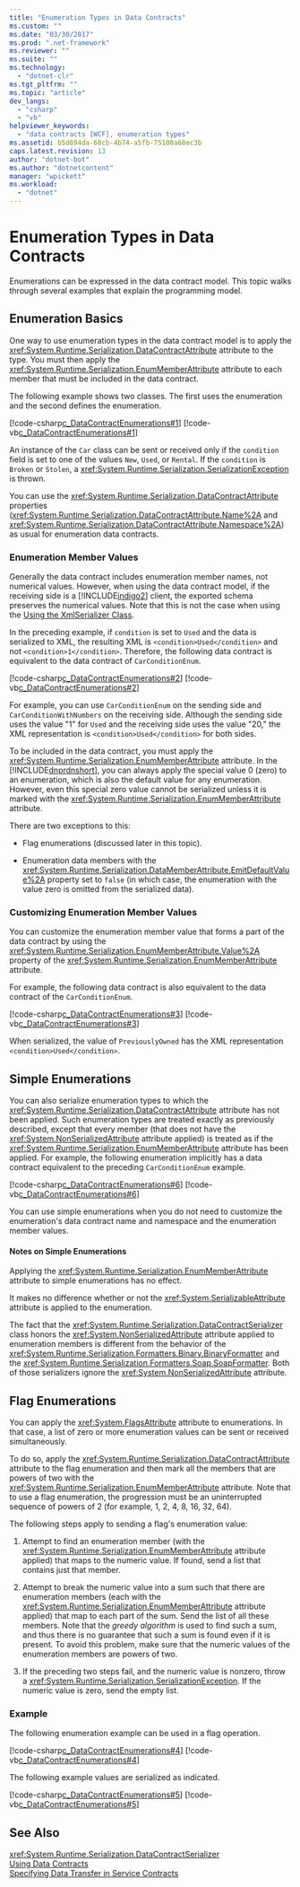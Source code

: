 ```yaml
---
title: "Enumeration Types in Data Contracts"
ms.custom: ""
ms.date: "03/30/2017"
ms.prod: ".net-framework"
ms.reviewer: ""
ms.suite: ""
ms.technology: 
  - "dotnet-clr"
ms.tgt_pltfrm: ""
ms.topic: "article"
dev_langs: 
  - "csharp"
  - "vb"
helpviewer_keywords: 
  - "data contracts [WCF], enumeration types"
ms.assetid: b5d694da-68cb-4b74-a5fb-75108a68ec3b
caps.latest.revision: 13
author: "dotnet-bot"
ms.author: "dotnetcontent"
manager: "wpickett"
ms.workload: 
  - "dotnet"
---
```

# Enumeration Types in Data Contracts
Enumerations can be expressed in the data contract model. This topic walks through several examples that explain the programming model.  
  
## Enumeration Basics  
 One way to use enumeration types in the data contract model is to apply the <xref:System.Runtime.Serialization.DataContractAttribute> attribute to the type. You must then apply the <xref:System.Runtime.Serialization.EnumMemberAttribute> attribute to each member that must be included in the data contract.  
  
 The following example shows two classes. The first uses the enumeration and the second defines the enumeration.  
  
 [!code-csharp[c_DataContractEnumerations#1](../../../../samples/snippets/csharp/VS_Snippets_CFX/c_datacontractenumerations/cs/source.cs#1)]
 [!code-vb[c_DataContractEnumerations#1](../../../../samples/snippets/visualbasic/VS_Snippets_CFX/c_datacontractenumerations/vb/source.vb#1)]  
  
 An instance of the `Car` class can be sent or received only if the `condition` field is set to one of the values `New`, `Used`, or `Rental`. If the `condition` is `Broken` or `Stolen`, a <xref:System.Runtime.Serialization.SerializationException> is thrown.  
  
 You can use the <xref:System.Runtime.Serialization.DataContractAttribute> properties (<xref:System.Runtime.Serialization.DataContractAttribute.Name%2A> and <xref:System.Runtime.Serialization.DataContractAttribute.Namespace%2A>) as usual for enumeration data contracts.  
  
### Enumeration Member Values  
 Generally the data contract includes enumeration member names, not numerical values. However, when using the data contract model, if the receiving side is a [!INCLUDE[indigo2](../../../../includes/indigo2-md.md)] client, the exported schema preserves the numerical values. Note that this is not the case when using the [Using the XmlSerializer Class](../../../../docs/framework/wcf/feature-details/using-the-xmlserializer-class.md).  
  
 In the preceding example, if `condition` is set to `Used` and the data is serialized to XML, the resulting XML is `<condition>Used</condition>` and not `<condition>1</condition>`. Therefore, the following data contract is equivalent to the data contract of `CarConditionEnum`.  
  
 [!code-csharp[c_DataContractEnumerations#2](../../../../samples/snippets/csharp/VS_Snippets_CFX/c_datacontractenumerations/cs/source.cs#2)]
 [!code-vb[c_DataContractEnumerations#2](../../../../samples/snippets/visualbasic/VS_Snippets_CFX/c_datacontractenumerations/vb/source.vb#2)]  
  
 For example, you can use `CarConditionEnum` on the sending side and `CarConditionWithNumbers` on the receiving side. Although the sending side uses the value "1" for `Used` and the receiving side uses the value "20," the XML representation is `<condition>Used</condition>` for both sides.  
  
 To be included in the data contract, you must apply the <xref:System.Runtime.Serialization.EnumMemberAttribute> attribute. In the [!INCLUDE[dnprdnshort](../../../../includes/dnprdnshort-md.md)], you can always apply the special value 0 (zero) to an enumeration, which is also the default value for any enumeration. However, even this special zero value cannot be serialized unless it is marked with the <xref:System.Runtime.Serialization.EnumMemberAttribute> attribute.  
  
 There are two exceptions to this:  
  
-   Flag enumerations (discussed later in this topic).  
  
-   Enumeration data members with the <xref:System.Runtime.Serialization.DataMemberAttribute.EmitDefaultValue%2A> property set to `false` (in which case, the enumeration with the value zero is omitted from the serialized data).  
  
### Customizing Enumeration Member Values  
 You can customize the enumeration member value that forms a part of the data contract by using the <xref:System.Runtime.Serialization.EnumMemberAttribute.Value%2A> property of the <xref:System.Runtime.Serialization.EnumMemberAttribute> attribute.  
  
 For example, the following data contract is also equivalent to the data contract of the `CarConditionEnum`.  
  
 [!code-csharp[c_DataContractEnumerations#3](../../../../samples/snippets/csharp/VS_Snippets_CFX/c_datacontractenumerations/cs/source.cs#3)]
 [!code-vb[c_DataContractEnumerations#3](../../../../samples/snippets/visualbasic/VS_Snippets_CFX/c_datacontractenumerations/vb/source.vb#3)]  
  
 When serialized, the value of `PreviouslyOwned` has the XML representation `<condition>Used</condition>`.  
  
## Simple Enumerations  
 You can also serialize enumeration types to which the <xref:System.Runtime.Serialization.DataContractAttribute> attribute has not been applied. Such enumeration types are treated exactly as previously described, except that every member (that does not have the <xref:System.NonSerializedAttribute> attribute applied) is treated as if the <xref:System.Runtime.Serialization.EnumMemberAttribute> attribute has been applied. For example, the following enumeration implicitly has a data contract equivalent to the preceding `CarConditionEnum` example.  
  
 [!code-csharp[c_DataContractEnumerations#6](../../../../samples/snippets/csharp/VS_Snippets_CFX/c_datacontractenumerations/cs/source.cs#6)]
 [!code-vb[c_DataContractEnumerations#6](../../../../samples/snippets/visualbasic/VS_Snippets_CFX/c_datacontractenumerations/vb/source.vb#6)]  
  
 You can use simple enumerations when you do not need to customize the enumeration's data contract name and namespace and the enumeration member values.  
  
#### Notes on Simple Enumerations  
 Applying the <xref:System.Runtime.Serialization.EnumMemberAttribute> attribute to simple enumerations has no effect.  
  
 It makes no difference whether or not the <xref:System.SerializableAttribute> attribute is applied to the enumeration.  
  
 The fact that the <xref:System.Runtime.Serialization.DataContractSerializer> class honors the <xref:System.NonSerializedAttribute> attribute applied to enumeration members is different from the behavior of the <xref:System.Runtime.Serialization.Formatters.Binary.BinaryFormatter> and the <xref:System.Runtime.Serialization.Formatters.Soap.SoapFormatter>. Both of those serializers ignore the <xref:System.NonSerializedAttribute> attribute.  
  
## Flag Enumerations  
 You can apply the <xref:System.FlagsAttribute> attribute to enumerations. In that case, a list of zero or more enumeration values can be sent or received simultaneously.  
  
 To do so, apply the <xref:System.Runtime.Serialization.DataContractAttribute> attribute to the flag enumeration and then mark all the members that are powers of two with the <xref:System.Runtime.Serialization.EnumMemberAttribute> attribute. Note that to use a flag enumeration, the progression must be an uninterrupted sequence of powers of 2 (for example, 1, 2, 4, 8, 16, 32, 64).  
  
 The following steps apply to sending a flag's enumeration value:  
  
1.  Attempt to find an enumeration member (with the <xref:System.Runtime.Serialization.EnumMemberAttribute> attribute applied) that maps to the numeric value. If found, send a list that contains just that member.  
  
2.  Attempt to break the numeric value into a sum such that there are enumeration members (each with the <xref:System.Runtime.Serialization.EnumMemberAttribute> attribute applied) that map to each part of the sum. Send the list of all these members. Note that the *greedy algorithm* is used to find such a sum, and thus there is no guarantee that such a sum is found even if it is present. To avoid this problem, make sure that the numeric values of the enumeration members are powers of two.  
  
3.  If the preceding two steps fail, and the numeric value is nonzero, throw a <xref:System.Runtime.Serialization.SerializationException>. If the numeric value is zero, send the empty list.  
  
### Example  
 The following enumeration example can be used in a flag operation.  
  
 [!code-csharp[c_DataContractEnumerations#4](../../../../samples/snippets/csharp/VS_Snippets_CFX/c_datacontractenumerations/cs/source.cs#4)]
 [!code-vb[c_DataContractEnumerations#4](../../../../samples/snippets/visualbasic/VS_Snippets_CFX/c_datacontractenumerations/vb/source.vb#4)]  
  
 The following example values are serialized as indicated.  
  
 [!code-csharp[c_DataContractEnumerations#5](../../../../samples/snippets/csharp/VS_Snippets_CFX/c_datacontractenumerations/cs/source.cs#5)]
 [!code-vb[c_DataContractEnumerations#5](../../../../samples/snippets/visualbasic/VS_Snippets_CFX/c_datacontractenumerations/vb/source.vb#5)]  
  
## See Also  
 <xref:System.Runtime.Serialization.DataContractSerializer>  
 [Using Data Contracts](../../../../docs/framework/wcf/feature-details/using-data-contracts.md)  
 [Specifying Data Transfer in Service Contracts](../../../../docs/framework/wcf/feature-details/specifying-data-transfer-in-service-contracts.md)
